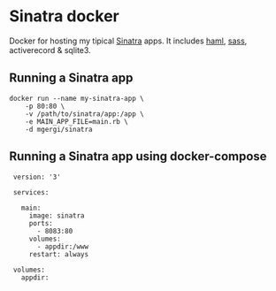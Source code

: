 # Sinatra docker

Docker for hosting my tipical [Sinatra](http://www.sinatrarb.com) apps.
It includes [haml](http://haml.info), [sass](http://sass-lang.com), activerecord & sqlite3.

## Running a Sinatra app
    docker run --name my-sinatra-app \
        -p 80:80 \
        -v /path/to/sinatra/app:/app \
        -e MAIN_APP_FILE=main.rb \
        -d mgergi/sinatra
        
 ## Running a Sinatra app using docker-compose
     version: '3'

     services:

       main:
         image: sinatra
         ports:
           - 8083:80
         volumes:
           - appdir:/www
         restart: always

     volumes:
       appdir:


